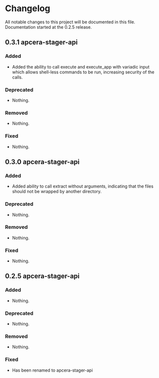 # Changelog
All notable changes to this project will be documented in this file.
Documentation started at the 0.2.5 release.

## 0.3.1 apcera-stager-api

### Added
- Added the ability to call execute and execute_app with variadic input which
allows shell-less commands to be run, increasing security of the calls.

### Deprecated
- Nothing.

### Removed
- Nothing.

### Fixed
- Nothing.

## 0.3.0 apcera-stager-api

### Added
- Added ability to call extract without arguments, indicating that the files
should not be wrapped by another directory.

### Deprecated
- Nothing.

### Removed
- Nothing.

### Fixed
- Nothing.

## 0.2.5 apcera-stager-api

### Added
- Nothing.

### Deprecated
- Nothing.

### Removed
- Nothing.

### Fixed
- Has been renamed to apcera-stager-api
